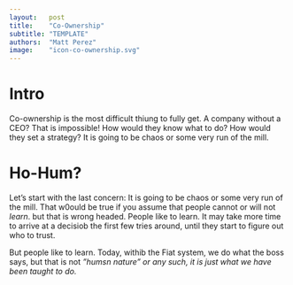 ```yaml
---
layout:   post
title:    "Co-Ownership"
subtitle: "TEMPLATE"
authors:  "Matt Perez"
image:    "icon-co-ownership.svg"
---
```


<div style='display:none; '>
 <p>Co-ownership is the most difficult thiung to fully get. A company without a CEO? That is impossible.</p>
</div>

<h1>Intro</h1>
 <p>Co-ownership is the most difficult thiung to fully get. A company without a CEO? That is impossible! How would they know what to do? How would they set a strategy? It is going to be chaos or some very run of the mill.</p>

<h1>Ho-Hum?</h1>
 <p>Let&rsquo;s start with the last concern: It is going to be chaos or some very run of the mill. That w0ould be true if you assume that people cannot or will not <em>learn</em>. but that is wrong headed. People like to learn. It may take more time to arrive at a decisiob the first few tries around, until they start to figure out who to trust.</p>
 <p>But people like to learn. Today, withib the Fiat system, we do what the boss says, but that is not <em>&rdquo;humsn nature&rdquo; or any such, it is just what we have been taught to do.</p>